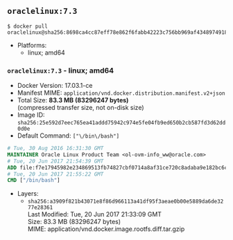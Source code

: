 ## `oraclelinux:7.3`

```console
$ docker pull oraclelinux@sha256:8698ca4cc87eff78e862f6fabb42223c756bb969af4348974918c292cecd7cfc
```

-	Platforms:
	-	linux; amd64

### `oraclelinux:7.3` - linux; amd64

-	Docker Version: 17.03.1-ce
-	Manifest MIME: `application/vnd.docker.distribution.manifest.v2+json`
-	Total Size: **83.3 MB (83296247 bytes)**  
	(compressed transfer size, not on-disk size)
-	Image ID: `sha256:25e592d7eec765ea41addd75942c974e5fe04fb9ed650b2cb587fd3d62dd0d0e`
-	Default Command: `["\/bin\/bash"]`

```dockerfile
# Tue, 30 Aug 2016 16:31:30 GMT
MAINTAINER Oracle Linux Product Team <ol-ovm-info_ww@oracle.com>
# Tue, 20 Jun 2017 21:54:39 GMT
ADD file:f7e17945982e234869513fb74827cbf0714a8af31ce720c8adaba9e182bc6cb7 in / 
# Tue, 20 Jun 2017 21:55:22 GMT
CMD ["/bin/bash"]
```

-	Layers:
	-	`sha256:a3909f821b43071e8f86d966113a41df95f3aeae0b00e5889da6de3277e28361`  
		Last Modified: Tue, 20 Jun 2017 21:33:09 GMT  
		Size: 83.3 MB (83296247 bytes)  
		MIME: application/vnd.docker.image.rootfs.diff.tar.gzip
